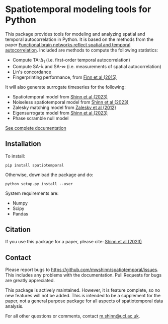 # Spatiotemporal modeling tools for Python

This package provides tools for modeling and analyzing spatial and temporal
autocorrelation in Python.  It is based on the methods from the paper
[Functional brain networks reflect spatial and temporal
autocorrelation](https://www.nature.com/articles/s41593-023-01299-3).
Included are methods to compute the following statistics:

- Compute TA-Δ<sub>1</sub> (i.e. first-order temporal autocorrelation)
- Compute SA-λ and SA-∞ (i.e. measurements of spatial autocorrelation)
- Lin's concordance
- Fingerprinting performance, from [Finn et al (2015)](https://www.nature.com/articles/nn.4135)

It will also generate surrogate timeseries for the following:

- Spatiotemporal model from [Shinn et al (2023)](https://www.nature.com/articles/s41593-023-01299-3)
- Noiseless spatiotemporal model from [Shinn et al (2023)](https://www.nature.com/articles/s41593-023-01299-3)
- Zalesky matching model from [Zalesky et al (2012)](https://www.sciencedirect.com/science/article/abs/pii/S1053811912001784)
- Eigensurrogate model from [Shinn et al (2023)](https://www.nature.com/articles/s41593-023-01299-3)
- Phase scramble null model

[See complete documentation](https://spatiotemporal.readthedocs.io)

## Installation

To install:

    pip install spatiotemporal

Otherwise, download the package and do:

    python setup.py install --user

System requirements are:

- Numpy
- Scipy
- Pandas

## Citation

If you use this package for a paper, please cite: [Shinn et al (2023)](https://www.nature.com/articles/s41593-023-01299-3)

## Contact

Please report bugs to <https://github.com/mwshinn/spatiotemporal/issues>.  This
includes any problems with the documentation.  Pull Requests for bugs are
greatly appreciated.

This package is actively maintained.  However, it is feature complete, so no new
features will not be added.  This is intended to be a supplement for the paper,
not a general purpose package for all aspects of spatiotemporal data analysis.

For all other questions or comments, contact m.shinn@ucl.ac.uk.
